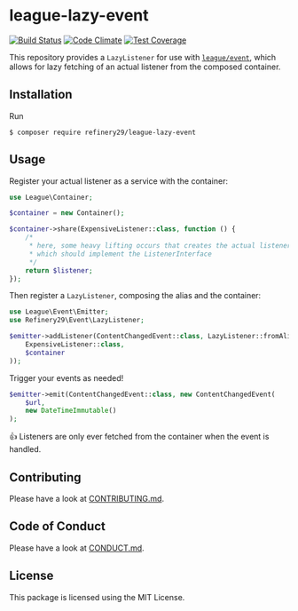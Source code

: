 # league-lazy-event

[![Build Status](https://travis-ci.org/refinery29/league-lazy-event.svg?branch=master)](https://travis-ci.org/refinery29/league-lazy-event)
[![Code Climate](https://codeclimate.com/github/refinery29/league-lazy-event/badges/gpa.svg)](https://codeclimate.com/github/refinery29/league-lazy-event)
[![Test Coverage](https://codeclimate.com/github/refinery29/league-lazy-event/badges/coverage.svg)](https://codeclimate.com/github/refinery29/league-lazy-event/coverage)

This repository provides a `LazyListener` for use with [`league/event`](http://github.com/thephpleague/event), which 
allows for lazy fetching of an actual listener from the composed container.

## Installation

Run

```
$ composer require refinery29/league-lazy-event
```

## Usage

Register your actual listener as a service with the container:

```php
use League\Container;

$container = new Container();

$container->share(ExpensiveListener::class, function () {
    /*
     * here, some heavy lifting occurs that creates the actual listener,
     * which should implement the ListenerInterface
     */
    return $listener;
});
```

Then register a `LazyListener`, composing the alias and the container:

```php
use League\Event\Emitter;
use Refinery29\Event\LazyListener;

$emitter->addListener(ContentChangedEvent::class, LazyListener::fromAlias(
    ExpensiveListener::class,
    $container
));
```

Trigger your events as needed!

```php
$emitter->emit(ContentChangedEvent::class, new ContentChangedEvent(
    $url, 
    new DateTimeImmutable()
);
```

:+1: Listeners are only ever fetched from the container when the event is handled.

## Contributing

Please have a look at [CONTRIBUTING.md](CONTRIBUTING.md).

## Code of Conduct

Please have a look at [CONDUCT.md](CONDUCT.md).

## License

This package is licensed using the MIT License.

